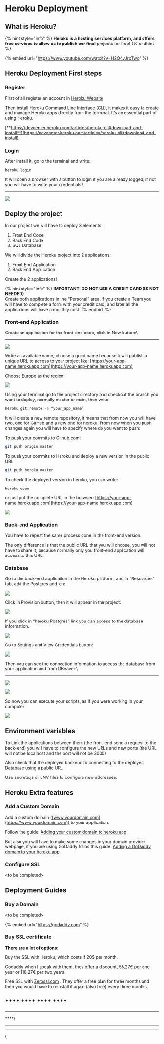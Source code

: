 # Heroku Deployment

## What is Heroku?

{% hint style="info" %}
&#x20;**Heroku is a hosting services platform, and offers free services to allow us to publish our final** projects for free!
{% endhint %}

{% embed url="https://www.youtube.com/watch?v=H2Q4vJrxTwo" %}

## **Heroku Deployment First steps**

### **Register**

First of all register an account in [Heroku Website](https://id.heroku.com/login)

Then install Heroku Command Line Interface (CLI), it makes it easy to create and manage Heroku apps directly from the terminal. It’s an essential part of using Heroku.

[**https://devcenter.heroku.com/articles/heroku-cli#download-and-install**](https://devcenter.heroku.com/articles/heroku-cli#download-and-install)

### Login

After install it, go to the terminal and write:

```bash
heroku login
```

It will open a browser with a button to login if you are already logged, if not you will have to write your credentials:\
****

![](https://lh4.googleusercontent.com/lHXBLBZhz4kRR5UB1KBTr3FDeSKJ0fmEIrZF25ZF3QJ1tpifoOBjjdimLSbrZNlGn3FTp0o8hsnR63t1lMqjp8xoJOFglsnQVyDtZZyjuTnGQ555nqyVO7kNwKe535\_sg0xV94mf)

## **Deploy the project**

In our project we will have to deploy 3 elements:&#x20;

1. Front End Code
2. Back End Code
3. SQL Database

We will divide the Heroku project into 2 applications:&#x20;

1. Front End Application
2. Back End Application

Create the 2 applications!

{% hint style="info" %}
**IMPORTANT: DO NOT USE A CREDIT CARD (IS NOT NEEDED)**\
Create both applications in the “Personal” area, if you create a Team you will have to complete a form with your credit card, and later all the applications will have a monthly cost.
{% endhint %}

### **Front-end Application**

Create an application for the front-end code, click in New button:\
****

![](https://lh3.googleusercontent.com/HMuGY7\_kzXdEDSLavp7II7hFyV4XmFrVKWAf00F5yVHdKoesahbVGrBywQ6u7FWTca4cqf4OW4am\_PARFS\_ry-06ha3J1HZR6w0l3hq62WDhSiwEIMO98wqR8b9any8OqPGpv3wu)

Write an available name, choose a good name because it will publish a unique URL to access to your project like: [https://your-app-name.herokuapp.com](https://your-app-name.herokuapp.com)

Choose Europe as the region:

![](https://lh5.googleusercontent.com/b0\_CON9U3cTQCZ3mxZvyfMKaNZENrFC5Bf\_hVeJwoTl79ZBzgymVMqiwFO4nbf9osAqihFPVxlrIr0RtoGv0dmxkAwzSEGLNWbCFocXnR6Lnx53ZnqH5PvkHiDLfWc\_ghGUH4uS6)

Using your terminal go to the project directory and checkout the branch you want to deploy, normally master or main, then write:

```bash
heroku git:remote -a “your_app_name”
```

It will create a new remote repository, it means that from now you will have two, one for GitHub and a new one for heroku. From now when you push changes again you will have to specify where do you want to push:

To push your commits to Github.com:

```bash
git push origin master
```

To push your commits to Heroku and deploy a new version in the public URL

```bash
git push heroku master
```

To check the deployed version in heroku, you can write:

```bash
heroku open
```

or just put the complete URL in the browser: [https://your-app-name.herokuapp.com](https://your-app-name.herokuapp.com)

![](https://lh4.googleusercontent.com/l2K2MREOAZJNYtoOCYBdSSr96TRehF\_dhZKqCJP9khxvlxBElQO3eVejRqg48844qV9TV3taksNx7dmVJlLckzaPmhVWGA5WgNgxww6Wn02UCkCqgkujnl7DzUOQkJvH-Hkfq43t)

### **Back-end Application**

You have to repeat the same process done in the front-end version.

The only difference is that the public URL that you will choose, you will not have to share it, because normally only you front-end application will access to this URL.

### **Database**

Go to the back-end application in the Heroku platform, and in “Resources” tab, add the Postgres add-on:

![](https://lh5.googleusercontent.com/HzuP6J92oDums1qdRDbQS-eZhKy-9zOYUGSSYCqFfI1pnZH8zm4wDUgVtwv\_eYverfh8S\_-sHQVnHF4kIvOZgp3UjBslkC5quoKi3G9rTzcvPlrVoxetcyU7-O8cs-FIKXob7sI1)

Click in Provision button, then it will appear in the project:

![](https://lh4.googleusercontent.com/6YZcoi5TMpepCiRhS4ENX-Eub6JLEEr0cI2uW-4nOQBk\_HzSWX-en39nKS\_XKPlAnWVtMfxQDYMAWgRWbSDRC5JZ1YpR8x0NpWGerZWpktobLjAImHPw29Qpf7\_7\_8as49ERygrD)

If you click in “heroku Postgres” link you can access to the database information.

![](https://lh5.googleusercontent.com/UAGSncDG\_OwQF5fKAWhqVbwtTN-zUHXObETu4jdUoU5o5o7msukNQq3GRXc6MQ3tWJUgMgSC58aMi8QH\_W9eqBXnALHffNsASMU-Fqp0WIsNwz7EJHo4A-BFT9bHwOPT1kg5XdRD)

Go to Settings and View Credentials button:

![](https://lh3.googleusercontent.com/BmbyOvReCreUgTwOx08ON6elPOmE8OuvA4pvMtxUP6J0Eb3VgnjGF4uKt5i-V7FyqsfQOkFLEwBoflI2BE7G2SZ6IBH1sfqqCUxHdDE--lKiwqlHBzYkudJ6kYzrrJgBuOv7j0VL)

Then you can see the connection information to access the database from your application and from DBeaver:\
****

![](https://lh4.googleusercontent.com/mr1S9ypXA-LCEl6skaQbtZm1KHEKmyi3x3OoOm0CT4-JBWK5GsFUc\_I0WuAbzb\_yD3D4hneStwDSgLGbsNKnophHR\_Iu-IBLCALGjwN3cDJxrCSrsOOY1tXVUJK1bYRb3jaQc0oU)

![](https://lh3.googleusercontent.com/hqFkh\_eFkgm5O8uBppwKVv-Kn3Dt-JuyF7I8XU8SvDgg2Nicgzg4qUeGEhqjyOyof86OwN2z0ARHf18UsxOjFOjHvh3J2ob7ZxCe4iLns6Y6giUTdQqT3udnCO3Ul-oRGk4qkuAU)

So now you can execute your scripts, as if you were working in your computer:

![](https://lh4.googleusercontent.com/8cufF6loPfTEjuRESl8FvsXoZzJE1AfMitepjo5NwFpH1b6oUvSkEB2Fus0FS4Z\_15zTmkNe\_cDz2DlJzUIfsYd59N-GswfXeFeVI7mJwOBgRreyk3Iv69xeY0A1DbcquQ2genoP)

## **Environment variables**

To Link the applications between them (the front-end send a request to the back-end) you will have to configure the new URLs and new ports (the URL will not be localhost and the port will not be 3000)

Also check that the deployed backend to connecting to the deployed Database using a public URL

Use secrets.js or ENV files to configure new addresses.

## **Heroku Extra features**

### **Add a Custom Domain**

Add a custom domain ([www.yourdomain.com](https://www.yourdomain.com)) to your application.

Follow the guide: [Adding your custom domain to heroku app](https://medium.com/@imranhsayed/adding-your-custom-domain-to-heroku-app-cdd68d2db67f)

But also you will have to make some changes in your domain provider webpage, if you are using GoDaddy follos this guide: [Adding a GoDaddy domain to your heroku app](https://tekloon.medium.com/a-beginner-friendly-guide-to-configure-godaddy-custom-domain-names-to-heroku-app-2019-edition-3561c721762)

### **Configure SSL**

\<to be completed>

## **Deployment Guides**

### **Buy a Domain**

\<to be completed>

{% embed url="https://godaddy.com" %}

### **Buy SSL certificate**

**There are a lot of options:**

Buy the SSL with Heroku, which costs if 20$ per month.

Godaddy when I speak with them, they offer a discount, 55,27€ per one year or 118,27€ per two years.

Free SSL with [Zerossl.com](http://zerossl.com/) . They offer a free plan for three months and then you would have to reinstall it again (also free) every three months.

## **** **** **** ****

****

****\
****

****



\


